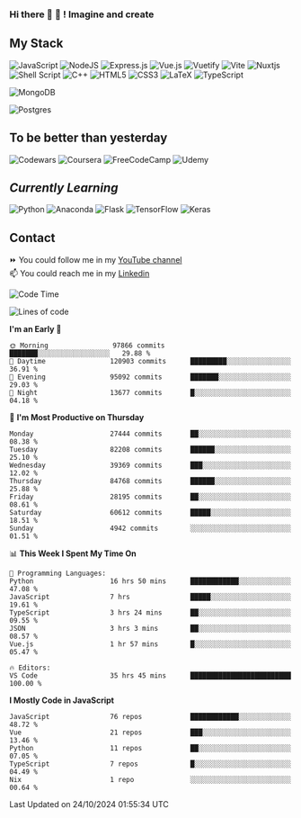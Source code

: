 ### Hi there 👋 🤖 ! Imagine and create

## My Stack
![JavaScript](https://img.shields.io/badge/javascript-%23323330.svg?style=for-the-badge&logo=javascript&logoColor=%23F7DF1E) ![NodeJS](https://img.shields.io/badge/node.js-6DA55F?style=for-the-badge&logo=node.js&logoColor=white) <img alt="Express.js" src="https://img.shields.io/badge/express.js%20-%23404d59.svg?&style=for-the-badge"/> ![Vue.js](https://img.shields.io/badge/vuejs-%2335495e.svg?style=for-the-badge&logo=vuedotjs&logoColor=%234FC08D) ![Vuetify](https://img.shields.io/badge/Vuetify-1867C0?style=for-the-badge&logo=vuetify&logoColor=AEDDFF) ![Vite](https://img.shields.io/badge/vite-%23646CFF.svg?style=for-the-badge&logo=vite&logoColor=white) ![Nuxtjs](https://img.shields.io/badge/Nuxt-002E3B?style=for-the-badge&logo=nuxtdotjs&logoColor=#00DC82) ![Shell Script](https://img.shields.io/badge/shell_script-%23121011.svg?style=for-the-badge&logo=gnu-bash&logoColor=white) ![C++](https://img.shields.io/badge/c++-%2300599C.svg?style=for-the-badge&logo=c%2B%2B&logoColor=white) ![HTML5](https://img.shields.io/badge/html5-%23E34F26.svg?style=for-the-badge&logo=html5&logoColor=white) ![CSS3](https://img.shields.io/badge/css3-%231572B6.svg?style=for-the-badge&logo=css3&logoColor=white) ![LaTeX](https://img.shields.io/badge/latex-%23008080.svg?style=for-the-badge&logo=latex&logoColor=white) ![TypeScript](https://img.shields.io/badge/typescript-%23007ACC.svg?style=for-the-badge&logo=typescript&logoColor=white)
<div>
  <img alt="MongoDB" src ="https://img.shields.io/badge/MongoDB-%234ea94b.svg?&style=for-the-badge&logo=mongodb&logoColor=white"/>
  
  ![Postgres](https://img.shields.io/badge/postgres-%23316192.svg?style=for-the-badge&logo=postgresql&logoColor=white)
</div>

## To be better than yesterday
![Codewars](https://img.shields.io/badge/Codewars-B1361E?style=for-the-badge&logo=codewars&logoColor=grey)
  ![Coursera](https://img.shields.io/badge/Coursera-%230056D2.svg?style=for-the-badge&logo=Coursera&logoColor=white)
  ![FreeCodeCamp](https://img.shields.io/badge/Freecodecamp-%23123.svg?&style=for-the-badge&logo=freecodecamp&logoColor=green)
  ![Udemy](https://img.shields.io/badge/Udemy-A435F0?style=for-the-badge&logo=Udemy&logoColor=white)

## *Currently Learning*
![Python](https://img.shields.io/badge/python-3670A0?style=for-the-badge&logo=python&logoColor=ffdd54) ![Anaconda](https://img.shields.io/badge/Anaconda-%2344A833.svg?style=for-the-badge&logo=anaconda&logoColor=white) 
![Flask](https://img.shields.io/badge/flask-%23000.svg?style=for-the-badge&logo=flask&logoColor=white) ![TensorFlow](https://img.shields.io/badge/TensorFlow-%23FF6F00.svg?style=for-the-badge&logo=TensorFlow&logoColor=white) ![Keras](https://img.shields.io/badge/Keras-%23D00000.svg?style=for-the-badge&logo=Keras&logoColor=white)

## Contact
⏩ You could follow me in my <a href="https://www.youtube.com/c/ViktorJimenezF" target="blank">YouTube channel</a>   <br>
📫 You could reach me in my <a href="https://www.linkedin.com/in/victorjuanjimenez/" target="blank">Linkedin</a>  

<!--START_SECTION:waka-->
![Code Time](http://img.shields.io/badge/Code%20Time-2%2C821%20hrs-blue)

![Lines of code](https://img.shields.io/badge/From%20Hello%20World%20I%27ve%20Written-466.1%20million%20lines%20of%20code-blue)

**I'm an Early 🐤** 

```text
🌞 Morning                97866 commits       ███████░░░░░░░░░░░░░░░░░░   29.88 % 
🌆 Daytime                120903 commits      █████████░░░░░░░░░░░░░░░░   36.91 % 
🌃 Evening                95092 commits       ███████░░░░░░░░░░░░░░░░░░   29.03 % 
🌙 Night                  13677 commits       █░░░░░░░░░░░░░░░░░░░░░░░░   04.18 % 
```
📅 **I'm Most Productive on Thursday** 

```text
Monday                   27444 commits       ██░░░░░░░░░░░░░░░░░░░░░░░   08.38 % 
Tuesday                  82208 commits       ██████░░░░░░░░░░░░░░░░░░░   25.10 % 
Wednesday                39369 commits       ███░░░░░░░░░░░░░░░░░░░░░░   12.02 % 
Thursday                 84768 commits       ██████░░░░░░░░░░░░░░░░░░░   25.88 % 
Friday                   28195 commits       ██░░░░░░░░░░░░░░░░░░░░░░░   08.61 % 
Saturday                 60612 commits       █████░░░░░░░░░░░░░░░░░░░░   18.51 % 
Sunday                   4942 commits        ░░░░░░░░░░░░░░░░░░░░░░░░░   01.51 % 
```


📊 **This Week I Spent My Time On** 

```text
💬 Programming Languages: 
Python                   16 hrs 50 mins      ████████████░░░░░░░░░░░░░   47.08 % 
JavaScript               7 hrs               █████░░░░░░░░░░░░░░░░░░░░   19.61 % 
TypeScript               3 hrs 24 mins       ██░░░░░░░░░░░░░░░░░░░░░░░   09.55 % 
JSON                     3 hrs 3 mins        ██░░░░░░░░░░░░░░░░░░░░░░░   08.57 % 
Vue.js                   1 hr 57 mins        █░░░░░░░░░░░░░░░░░░░░░░░░   05.47 % 

🔥 Editors: 
VS Code                  35 hrs 45 mins      █████████████████████████   100.00 % 
```

**I Mostly Code in JavaScript** 

```text
JavaScript               76 repos            ████████████░░░░░░░░░░░░░   48.72 % 
Vue                      21 repos            ███░░░░░░░░░░░░░░░░░░░░░░   13.46 % 
Python                   11 repos            ██░░░░░░░░░░░░░░░░░░░░░░░   07.05 % 
TypeScript               7 repos             █░░░░░░░░░░░░░░░░░░░░░░░░   04.49 % 
Nix                      1 repo              ░░░░░░░░░░░░░░░░░░░░░░░░░   00.64 % 
```




 Last Updated on 24/10/2024 01:55:34 UTC
<!--END_SECTION:waka-->

<!--
**ViktorJJF/ViktorJJF** is a ✨ _special_ ✨ repository because its `README.md` (this file) appears on your GitHub profile.



Here are some ideas to get you started:

- 🔭 I’m currently working on ...
- 🌱 I’m currently learning ...
- 👯 I’m looking to collaborate on ...
- 🤔 I’m looking for help with ...
- 💬 Ask me about ...
- 📫 How to reach me: ...
- 😄 Pronouns: ...
- ⚡ Fun fact: ...
-->
